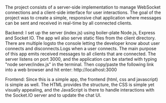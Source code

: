 The project consists of a server-side implementation to manage WebSocket connections and a client-side interface for user interactions. The goal of the project was to create a simple, responsive chat application where messages can be sent and received in real-time by all connected clients.

Backend: I set up the server (index.js) using boiler-plate Node.js, Express and Socket IO. The app wil also serve static files from the client directory. There are multiple logsto the console letting the developer know about user connects and disconnects.Logs when a user connects. The main purpose of this app emits received messages to all clients that are connected. The server listens on port 3000, and the application can be started with typing "node server/index.js" in the terminal. Then copy/paste the following link into a web browser and hit enter: http://localhost:3000

Frontend: Since this is a simple app, the frontend (html, css and javascript) is simple as well. The HTML provides the structure, the CSS is simple yet visually appealing, and the JavaScript is there to handle interactions with the Socket.IO server and to update the chat UI.